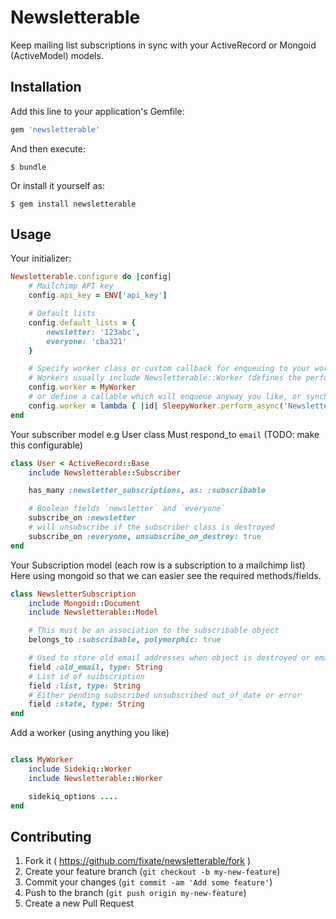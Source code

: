 # Newsletterable

Keep mailing list subscriptions in sync with your
ActiveRecord or Mongoid (ActiveModel) models.

## Installation

Add this line to your application's Gemfile:

```ruby
gem 'newsletterable'
```

And then execute:

    $ bundle

Or install it yourself as:

    $ gem install newsletterable

## Usage

Your initializer:


```ruby
Newsletterable.configure do |config|
	# Mailchimp API key
	config.api_key = ENV['api_key']

	# Default lists
	config.default_lists = {
		newsletter: '123abc',
		everyone: 'cba321'
	}

	# Specify worker class or custom callback for enqueuing to your worker.
	# Workers usually include Newsletterable::Worker (defines the perform method)
	config.worker = MyWorker
	# or define a callable which will enqueue anyway you like, or synchonously
	config.worker = lambda { |id| SleepyWorker.perform_async('NewsletterTask', id.to_s) }
end
```

Your subscriber model e.g User class
Must respond_to `email` (TODO: make this configurable)

```ruby
class User < ActiveRecord::Base
	include Newsletterable::Subscriber

	has_many :newsletter_subscriptions, as: :subscribable

	# Boolean fields `newsletter` and `everyone`
	subscribe_on :newsletter
	# will unsubscribe if the subscriber class is destroyed
	subscribe_on :everyone, unsubscribe_on_destroy: true
end
```

Your Subscription model (each row is a subscription to a mailchimp list)
Here using mongoid so that we can easier see the required methods/fields.

```ruby
class NewsletterSubscription
	include Mongoid::Document
	include Newsletterable::Model

	# This must be an association to the subscribable object
	belongs_to :subscribable, polymorphic: true

	# Used to store old email addresses when object is destroyed or email updated
	field :old_email, type: String
	# List id of suibscription
	field :list, type: String
	# Either pending subscribed unsubscribed out_of_date or error
	field :state, type: String
end

```

Add a worker (using anything you like)

```ruby

class MyWorker
	include Sidekiq::Worker
	include Newsletterable::Worker

	sidekiq_options ....
end
```

## Contributing

1. Fork it ( https://github.com/fixate/newsletterable/fork )
2. Create your feature branch (`git checkout -b my-new-feature`)
3. Commit your changes (`git commit -am 'Add some feature'`)
4. Push to the branch (`git push origin my-new-feature`)
5. Create a new Pull Request
